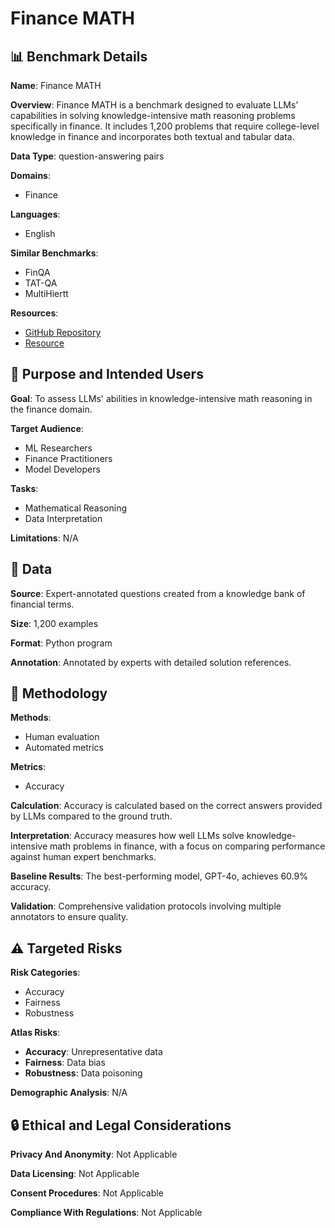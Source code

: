 # Finance MATH

## 📊 Benchmark Details

**Name**: Finance MATH

**Overview**: Finance MATH is a benchmark designed to evaluate LLMs’ capabilities in solving knowledge-intensive math reasoning problems specifically in finance. It includes 1,200 problems that require college-level knowledge in finance and incorporates both textual and tabular data.

**Data Type**: question-answering pairs

**Domains**:
- Finance

**Languages**:
- English

**Similar Benchmarks**:
- FinQA
- TAT-QA
- MultiHiertt

**Resources**:
- [GitHub Repository](https://github.com/yale-nlp/FinanceMath)
- [Resource](https://financemath-acl2024.github.io)

## 🎯 Purpose and Intended Users

**Goal**: To assess LLMs' abilities in knowledge-intensive math reasoning in the finance domain.

**Target Audience**:
- ML Researchers
- Finance Practitioners
- Model Developers

**Tasks**:
- Mathematical Reasoning
- Data Interpretation

**Limitations**: N/A

## 💾 Data

**Source**: Expert-annotated questions created from a knowledge bank of financial terms.

**Size**: 1,200 examples

**Format**: Python program

**Annotation**: Annotated by experts with detailed solution references.

## 🔬 Methodology

**Methods**:
- Human evaluation
- Automated metrics

**Metrics**:
- Accuracy

**Calculation**: Accuracy is calculated based on the correct answers provided by LLMs compared to the ground truth.

**Interpretation**: Accuracy measures how well LLMs solve knowledge-intensive math problems in finance, with a focus on comparing performance against human expert benchmarks.

**Baseline Results**: The best-performing model, GPT-4o, achieves 60.9% accuracy.

**Validation**: Comprehensive validation protocols involving multiple annotators to ensure quality.

## ⚠️ Targeted Risks

**Risk Categories**:
- Accuracy
- Fairness
- Robustness

**Atlas Risks**:
- **Accuracy**: Unrepresentative data
- **Fairness**: Data bias
- **Robustness**: Data poisoning

**Demographic Analysis**: N/A

## 🔒 Ethical and Legal Considerations

**Privacy And Anonymity**: Not Applicable

**Data Licensing**: Not Applicable

**Consent Procedures**: Not Applicable

**Compliance With Regulations**: Not Applicable
